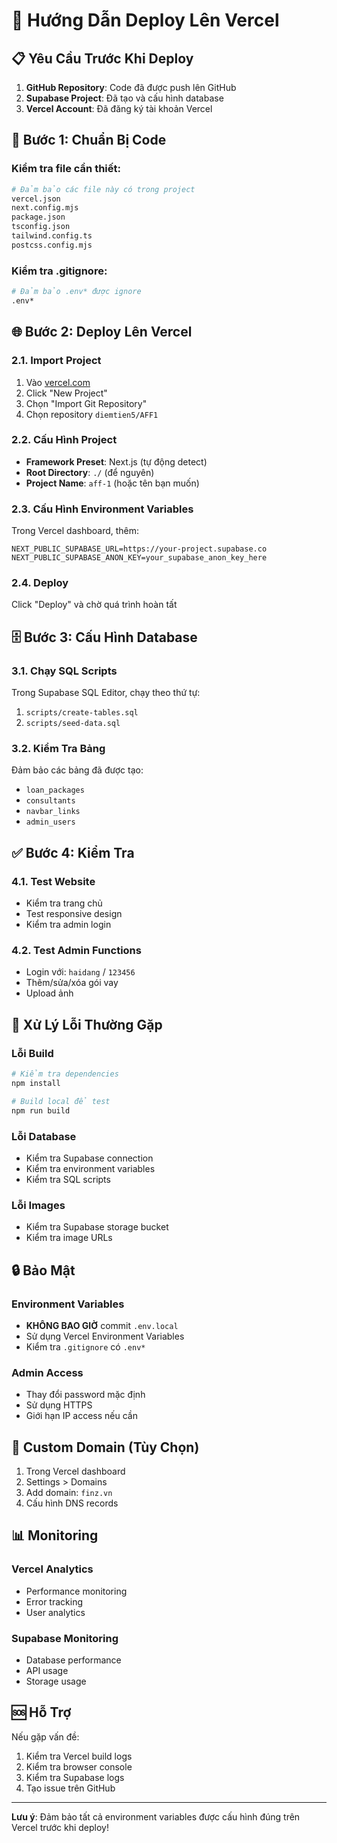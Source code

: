 # 🚀 Hướng Dẫn Deploy Lên Vercel

## 📋 Yêu Cầu Trước Khi Deploy

1. **GitHub Repository**: Code đã được push lên GitHub
2. **Supabase Project**: Đã tạo và cấu hình database
3. **Vercel Account**: Đã đăng ký tài khoản Vercel

## 🔧 Bước 1: Chuẩn Bị Code

### Kiểm tra file cần thiết:
```bash
# Đảm bảo các file này có trong project
vercel.json
next.config.mjs
package.json
tsconfig.json
tailwind.config.ts
postcss.config.mjs
```

### Kiểm tra .gitignore:
```bash
# Đảm bảo .env* được ignore
.env*
```

## 🌐 Bước 2: Deploy Lên Vercel

### 2.1. Import Project
1. Vào [vercel.com](https://vercel.com)
2. Click "New Project"
3. Chọn "Import Git Repository"
4. Chọn repository `diemtien5/AFF1`

### 2.2. Cấu Hình Project
- **Framework Preset**: Next.js (tự động detect)
- **Root Directory**: `./` (để nguyên)
- **Project Name**: `aff-1` (hoặc tên bạn muốn)

### 2.3. Cấu Hình Environment Variables
Trong Vercel dashboard, thêm:

```env
NEXT_PUBLIC_SUPABASE_URL=https://your-project.supabase.co
NEXT_PUBLIC_SUPABASE_ANON_KEY=your_supabase_anon_key_here
```

### 2.4. Deploy
Click "Deploy" và chờ quá trình hoàn tất

## 🗄️ Bước 3: Cấu Hình Database

### 3.1. Chạy SQL Scripts
Trong Supabase SQL Editor, chạy theo thứ tự:

1. `scripts/create-tables.sql`
2. `scripts/seed-data.sql`

### 3.2. Kiểm Tra Bảng
Đảm bảo các bảng đã được tạo:
- `loan_packages`
- `consultants`
- `navbar_links`
- `admin_users`

## ✅ Bước 4: Kiểm Tra

### 4.1. Test Website
- Kiểm tra trang chủ
- Test responsive design
- Kiểm tra admin login

### 4.2. Test Admin Functions
- Login với: `haidang` / `123456`
- Thêm/sửa/xóa gói vay
- Upload ảnh

## 🚨 Xử Lý Lỗi Thường Gặp

### Lỗi Build
```bash
# Kiểm tra dependencies
npm install

# Build local để test
npm run build
```

### Lỗi Database
- Kiểm tra Supabase connection
- Kiểm tra environment variables
- Kiểm tra SQL scripts

### Lỗi Images
- Kiểm tra Supabase storage bucket
- Kiểm tra image URLs

## 🔒 Bảo Mật

### Environment Variables
- **KHÔNG BAO GIỜ** commit `.env.local`
- Sử dụng Vercel Environment Variables
- Kiểm tra `.gitignore` có `.env*`

### Admin Access
- Thay đổi password mặc định
- Sử dụng HTTPS
- Giới hạn IP access nếu cần

## 📱 Custom Domain (Tùy Chọn)

1. Trong Vercel dashboard
2. Settings > Domains
3. Add domain: `finz.vn`
4. Cấu hình DNS records

## 📊 Monitoring

### Vercel Analytics
- Performance monitoring
- Error tracking
- User analytics

### Supabase Monitoring
- Database performance
- API usage
- Storage usage

## 🆘 Hỗ Trợ

Nếu gặp vấn đề:
1. Kiểm tra Vercel build logs
2. Kiểm tra browser console
3. Kiểm tra Supabase logs
4. Tạo issue trên GitHub

---

**Lưu ý**: Đảm bảo tất cả environment variables được cấu hình đúng trên Vercel trước khi deploy! 